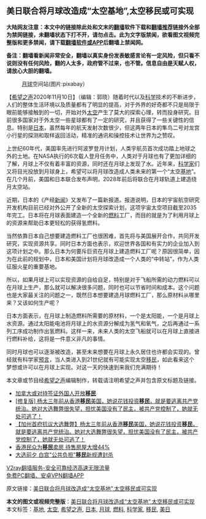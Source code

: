  <h2>美日联合将月球改造成“太空基地”,太空移民或可实现</h2> <p class="notice"><b>大陆网友注意：本文中的链接除此处和文末的<a href="https://github.com/bannedbook/fanqiang" >翻墙</a>软件下载和<a href="https://github.com/killgcd/justmysocks/blob/master/README.md">翻墙推荐</a>链接外全部为禁网链接，未翻墙状态下打不开，请勿点击。此为文字版禁闻，欲看图文视频完整版和更多禁闻，请下载<a href="https://github.com/bannedbook/fanqiang">翻墙软件或APP</a>后翻墙上禁闻网。</p><p>备注：翻墙看新闻非常安全，翻墙以真实身份发表敏感言论有一定风险，但只看不说则没有任何风险，翻的人太多，政府管不过来，也不管。信息自由是天赋人权，请放心大胆的翻墙。</b></p>  <div class="entry"> <figure><figcaption><a href="https://www.bannedbook.org/bnews/tag/%e6%9c%88%e7%90%83/" class="st_tag internal_tag" rel="tag" title="标签 月球 下的日志">月球</a>空间站(图片:pixabay）</figcaption></figure> <p>【<span class='wp_keywordlink_affiliate'><a href="https://www.soundofhope.org" title="希望之声" target="_blank">希望之声</a></span>2020年11月10日】（编辑：郭晓）随着时代以及<span class='wp_keywordlink'><a href="https://www.bannedbook.org/forum11/topic309.html" title="禁片：“科学”的棍子" target="_blank">科学</a></span>技术的不断进步，人们的整体生活环境以及质量都有了明显的提高，对于外界的好奇都不只是局限于眼前能够接触到的一切，开始对外<a href="https://www.bannedbook.org/bnews/tag/%e5%a4%aa%e7%a9%ba/" class="st_tag internal_tag" rel="tag" title="标签 太空 下的日志">太空</a>产生了莫大的探索心理，转而投身研究。目前很多国家对于外太空一些星球都有了一定的研究，并且获得了一些关键性的信息。特别是<a href="https://www.bannedbook.org/bnews/tag/%e6%97%a5%e6%9c%ac/" class="st_tag internal_tag" rel="tag" title="标签 日本 下的日志">日本</a>，虽然每年的航天发射次数很少，但这两年日本的隼鸟二号对龙宫小行星的探测和取样返回活动，精准的通讯和操控技术让世界为之赞叹。</p> <p></p> <p>上世纪60年代，美国率先进行阿波罗登月计划，人类宇航员首次成功踏上地球之外的土地。在NASA执行的6次载人登月任务中，人类对于月球也有了更加详细的了解，月球上不仅有着丰富的资源，同时还在月球上发现了水。近年来，<a href="https://www.bannedbook.org/bnews/tag/%e7%a7%91%e5%ad%a6%e5%ae%b6/" class="st_tag internal_tag" rel="tag" title="标签 科学家 下的日志">科学家</a>们又将目光投放到月球身上，希望可以将月球改造成人类未来的第一个“太空<a href="https://www.bannedbook.org/bnews/tag/%E5%9F%BA%E5%9C%B0/" class="st_tag internal_tag" rel="tag" title="标签 基地 下的日志">基地</a>”。在几个月前，美国和日本联合发布声明，2028年前后将联合在月球轨道上建造绕月太空站。</p>  <p>近期，日本的《产经<span class='wp_keywordlink_affiliate'><a href="https://www.bannedbook.org/" title="新闻">新闻</a></span>》又发布了一篇新报道。报道说明，日本的宇宙航空研究开发机构目前已经对外公开了全新的太空探索计划，这项宇宙太空项目截至2035年完工。日本将在月球表面建造一个全新的<a href="https://www.bannedbook.org/bnews/tag/%E7%87%83%E6%96%99/" class="st_tag internal_tag" rel="tag" title="标签 燃料 下的日志">燃料</a>工厂，而目的就是为了利用月球上的资源来帮助日本更轻松的获得氢燃料。</p> <p>当然依靠日本自己想要建造燃料工厂也很困难，首先将与美国展开合作，共同开发研究，实现资源共享。同时日本方面也表示，欢迎世界各国和有实力的企业加入到这项计划之中。那么日本为何要斥巨资在月球上建造燃料工厂呢？原因很简单，因为在此前的规划中，日本和美国计划将月球改造成一个人类的“中转站”，作为人类征服火星的重要基地。</p> <p></p>  <p>所以，如果月球上可以实现资源的自给自足，特别是对于飞船所需的动力燃料可以在月球上生产，那么就可以解决很多问题，同时也可以节省时间和成本。这个问题也是大家最关注的问题之一，既然日本想要建造月球燃料工厂，那么原材料从哪里来？又该如何生产呢？</p> <p></p> <p>日本方面表示，在月球上制造燃料所需要的原材料，一个是太阳能，一个是月球上水资源。通过太阳能电池将月球上的水资源分解成为氢气和氧气，之后再通过一系列工序成功制作出氢燃料。这样一来，未来人类的太空飞船就可以在月球上直接进行燃料补给，这将是一件意义非凡的事情。</p>  <p></p> <p>同时月球也可以逐渐被改造，甚至未来想要在月球上永久居住也许都会实现的。曾经就有科学家<span class='wp_keywordlink'><a href="https://www.bannedbook.org/forum5/" title="预言玄学禁书下载" rel="nofollow">预言</a></span>，当人类进入到21世纪就有可能实现太空<a href="https://www.bannedbook.org/bnews/tag/%e7%a7%bb%e6%b0%91/" class="st_tag internal_tag" rel="tag" title="标签 移民 下的日志">移民</a>，如此看来这个梦想或许可以在月球上实现。对这一天的快速到来我们充满期待！</p> <p>本文章或节目经<a href="https://www.bannedbook.org/bnews/tag/%e5%b8%8c%e6%9c%9b%e4%b9%8b%e5%a3%b0/" class="st_tag internal_tag" rel="tag" title="标签 希望之声 下的日志">希望之声</a>编辑制作，转载请注明希望之声并包含原文标题及链接。</p>  <ul class='op-related-articles' title='相关阅读'> <li><a href='https://www.bannedbook.org/bnews/lifebaike/20201109/1428266.html' target='_blank'>加拿大或对持签证外国人开放<b>移民</b></a></li> <li><a href='https://www.bannedbook.org/bnews/bannedvideo/20201109/1428212.html' target='_blank'>[修复版] 杨太三年前从香港<b>移民</b>美国，她说花钱投资<b>移民</b>，就是要逃离共产党统治。她对大选舞弊很失望，担忧美国没有了民主，被共产党控制了，她就无处可逃了！</a></li> <li><a href='https://www.bannedbook.org/bnews/bannedvideo/20201109/1428049.html' target='_blank'>【加州首府抗议大选舞弊】杨太三年前从香港<b>移民</b>美国，她说花钱投资<b>移民</b>，就是要逃离共产党统治。她对大选舞弊很失望，担忧美国没有了民主，被共产党控制了，她就无处可逃了！</a></li> <li><a href='https://www.bannedbook.org/bnews/cnnews/hknews/20201107/1427324.html' target='_blank'>香港民众为<b>移民</b>卖房 待售房屋大增44%</a></li> <li><a href='https://www.bannedbook.org/bnews/cnnews/20201104/1425679.html' target='_blank'>大选前夕 白宫"公共负担"<b>移民</b>新规遭封杀</a></li> </ul> <p class="texttj"> <a href="https://www.bannedbook.org/forum23/topic22702.html" target="_blank">V2ray翻墙服务-安全可靠经济高速无限流量</a><br/> <a href="https://github.com/bannedbook/fanqiang/wiki/%E7%A6%81%E9%97%BB%E7%BD%91%E5%AE%89%E5%8D%93%E7%BF%BB%E5%A2%99%E6%96%B0%E9%97%BBAPP" target="_blank">免费PC翻墙、安卓VPN翻墙APP</a></p><p>原文链接：<a class="src_link"  href="https://www.soundofhope.org/post/438892" target="_blank">美日联合将月球改造成“太空基地”,太空移民或可实现</a></p><a name='sharetosocial'></a>       <div><b>本文的图文或视频完整版</b>：<a href='https://www.bannedbook.org/bnews/comments/20201111/1429105.html'>美日联合将月球改造成“太空基地”,太空移民或可实现</a></div>  </div><!--END ENTRY--> <div class="postfooter"> <div>本文标签：<a href="https://www.bannedbook.org/bnews/tag/%E5%9F%BA%E5%9C%B0/" rel="tag">基地</a>, <a href="https://www.bannedbook.org/bnews/tag/%e5%a4%aa%e7%a9%ba/" rel="tag">太空</a>, <a href="https://www.bannedbook.org/bnews/tag/%e5%b8%8c%e6%9c%9b%e4%b9%8b%e5%a3%b0/" rel="tag">希望之声</a>, <a href="https://www.bannedbook.org/bnews/tag/%e6%97%a5%e6%9c%ac/" rel="tag">日本</a>, <a href="https://www.bannedbook.org/bnews/tag/%e6%9c%88%e7%90%83/" rel="tag">月球</a>, <a href="https://www.bannedbook.org/bnews/tag/%E7%87%83%E6%96%99/" rel="tag">燃料</a>, <a href="https://www.bannedbook.org/bnews/tag/%e7%a7%91%e5%ad%a6%e5%ae%b6/" rel="tag">科学家</a>, <a href="https://www.bannedbook.org/bnews/tag/%e7%a7%bb%e6%b0%91/" rel="tag">移民</a>, <a href="https://www.bannedbook.org/bnews/tag/%E7%BE%8E%E6%97%A5/" rel="tag">美日</a></div>  </div><!--END POSTFOOTER--> 